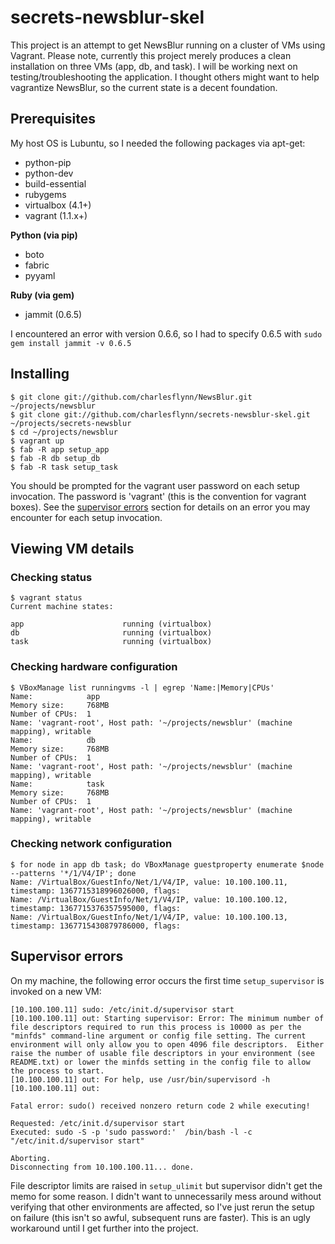 # secrets-newsblur-skel
This project is an attempt to get NewsBlur running on a cluster of VMs using Vagrant. Please note, currently this project merely produces a clean installation on three VMs (app, db, and task). I will be working next on testing/troubleshooting the application. I thought others might want to help vagrantize NewsBlur, so the current state is a decent foundation.

## Prerequisites
My host OS is Lubuntu, so I needed the following packages via apt-get:

 * python-pip
 * python-dev
 * build-essential
 * rubygems
 * virtualbox (4.1+)
 * vagrant (1.1.x+)

**Python (via pip)**

 * boto
 * fabric
 * pyyaml

**Ruby (via gem)**

 * jammit (0.6.5)

I encountered an error with version 0.6.6, so I had to specify 0.6.5 with `sudo gem install jammit -v 0.6.5`


## Installing
    $ git clone git://github.com/charlesflynn/NewsBlur.git ~/projects/newsblur
    $ git clone git://github.com/charlesflynn/secrets-newsblur-skel.git ~/projects/secrets-newsblur
    $ cd ~/projects/newsblur
    $ vagrant up
    $ fab -R app setup_app
    $ fab -R db setup_db
    $ fab -R task setup_task

You should be prompted for the vagrant user password on each setup invocation. The password is 'vagrant' (this is the convention for vagrant boxes). See the <a href="#supervisor-errors">supervisor errors</a> section for details on an error you may encounter for each setup invocation.

## Viewing VM details
### Checking status
    $ vagrant status
    Current machine states:

    app                      running (virtualbox)
    db                       running (virtualbox)
    task                     running (virtualbox)

### Checking hardware configuration
    $ VBoxManage list runningvms -l | egrep 'Name:|Memory|CPUs'
    Name:            app
    Memory size:     768MB
    Number of CPUs:  1
    Name: 'vagrant-root', Host path: '~/projects/newsblur' (machine mapping), writable
    Name:            db
    Memory size:     768MB
    Number of CPUs:  1
    Name: 'vagrant-root', Host path: '~/projects/newsblur' (machine mapping), writable
    Name:            task
    Memory size:     768MB
    Number of CPUs:  1
    Name: 'vagrant-root', Host path: '~/projects/newsblur' (machine mapping), writable

### Checking network configuration
    $ for node in app db task; do VBoxManage guestproperty enumerate $node --patterns '*/1/V4/IP'; done
    Name: /VirtualBox/GuestInfo/Net/1/V4/IP, value: 10.100.100.11, timestamp: 1367715318996026000, flags:
    Name: /VirtualBox/GuestInfo/Net/1/V4/IP, value: 10.100.100.12, timestamp: 1367715376357595000, flags:
    Name: /VirtualBox/GuestInfo/Net/1/V4/IP, value: 10.100.100.13, timestamp: 1367715430879786000, flags:

## Supervisor errors
On my machine, the following error occurs the first time `setup_supervisor` is invoked on a new VM:

    [10.100.100.11] sudo: /etc/init.d/supervisor start
    [10.100.100.11] out: Starting supervisor: Error: The minimum number of file descriptors required to run this process is 10000 as per the "minfds" command-line argument or config file setting. The current environment will only allow you to open 4096 file descriptors.  Either raise the number of usable file descriptors in your environment (see README.txt) or lower the minfds setting in the config file to allow the process to start.
    [10.100.100.11] out: For help, use /usr/bin/supervisord -h
    [10.100.100.11] out:

    Fatal error: sudo() received nonzero return code 2 while executing!

    Requested: /etc/init.d/supervisor start
    Executed: sudo -S -p 'sudo password:'  /bin/bash -l -c "/etc/init.d/supervisor start"

    Aborting.
    Disconnecting from 10.100.100.11... done.

File descriptor limits are raised in `setup_ulimit` but supervisor didn't get the memo for some reason. I didn't want to unnecessarily mess around without verifying that other environments are affected, so I've just rerun the setup on failure (this isn't so awful, subsequent runs are faster). This is an ugly workaround until I get further into the project.
